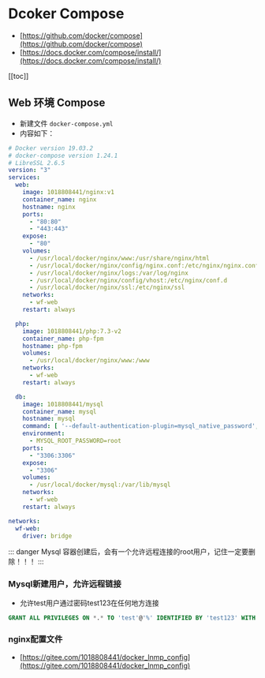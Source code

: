 # Dcoker Compose
- [https://github.com/docker/compose](https://github.com/docker/compose)
- [https://docs.docker.com/compose/install/](https://docs.docker.com/compose/install/)

[[toc]]

## Web 环境 Compose
- 新建文件 `docker-compose.yml`
- 内容如下：
```yml
# Docker version 19.03.2
# docker-compose version 1.24.1
# LibreSSL 2.6.5
version: "3"
services:
  web:
    image: 1018808441/nginx:v1
    container_name: nginx
    hostname: nginx
    ports:
      - "80:80"
      - "443:443"
    expose:
      - "80"
    volumes:
      - /usr/local/docker/nginx/www:/usr/share/nginx/html
      - /usr/local/docker/nginx/config/nginx.conf:/etc/nginx/nginx.conf
      - /usr/local/docker/nginx/logs:/var/log/nginx
      - /usr/local/docker/nginx/config/vhost:/etc/nginx/conf.d
      - /usr/local/docker/nginx/ssl:/etc/nginx/ssl
    networks:
      - wf-web
    restart: always

  php:
    image: 1018808441/php:7.3-v2
    container_name: php-fpm
    hostname: php-fpm
    volumes:
      - /usr/local/docker/nginx/www:/www
    networks:
      - wf-web
    restart: always

  db:
    image: 1018808441/mysql
    container_name: mysql
    hostname: mysql
    command: [ '--default-authentication-plugin=mysql_native_password', '--character-set-server=utf8mb4', '--collation-server=utf8mb4_unicode_ci']
    environment:
      - MYSQL_ROOT_PASSWORD=root
    ports:
      - "3306:3306"
    expose:
      - "3306"
    volumes:
      - /usr/local/docker/mysql:/var/lib/mysql
    networks:
      - wf-web
    restart: always

networks:
  wf-web:
    driver: bridge
```

::: danger
Mysql 容器创建后，会有一个允许远程连接的root用户，记住一定要删除！！！
:::

### Mysql新建用户，允许远程链接
- 允许test用户通过密码test123在任何地方连接
```sql
GRANT ALL PRIVILEGES ON *.* TO 'test'@'%' IDENTIFIED BY 'test123' WITH GRANT OPTION;
```

### nginx配置文件
- [https://gitee.com/1018808441/docker_lnmp_config](https://gitee.com/1018808441/docker_lnmp_config)